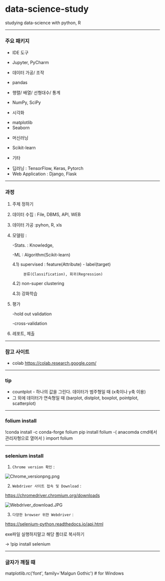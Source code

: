 # data-science-study

studying data-science with python, R

------------------------------
### 주요 패키지
 * IDE 도구
 - Jupyter, PyCharm
 
  * 데이터 가공/ 조작
 - pandas 
 
 * 행렬/ 배열/ 선형대수/ 통계
 - NumPy, SciPy
 
 * 시각화
 - matplotlib
 - Seaborn
 
 * 머신러닝
 - Scikit-learn

 * 기타
 - 딥러닝 : TensorFlow, Keras, Pytorch 
 - Web Application : Django, Flask

--------------------------------------------

### 과정
 

1. 주제 정하기

2. 데이터 수집 : File, DBMS, API, WEB

3. 데이터 가공 :pyhon, R, xls

4. 모델링 :

	-Stats. : Knowledge,

	-ML : Algorithm(Scikit-learn)

	4.1) supervised : feature(Attribute) - label(target)

			분류(Classification), 회귀(Regression)

	4.2) non-super clustering

	4.3) 강화학습

5. 평가

	-hold out validation

	-cross-validation

6. 레포트, 제출 

-----------------------------------

### 참고 사이트
- colab https://colab.research.google.com/

------------------------------------------

### tip

* countplot - 하나의 값을 그린다. 데이터가 범주형일 때 (x축이나 y축 이용)
* 그 외에 데이터가 연속형일 때 (barplot, distplot, boxplot, pointplot, scatterplot)

-------------------------------------

### folium install
!conda install -c conda-forge folium
pip install folium -( anacomda cmd에서 관리자형으로 열어서 )
import folium

--------------------------------------

### selenium install 
1) `Chrome version 확인` :

![Chrome_versionpng.png](attachment:Chrome_versionpng.png)



2) `Webdriver 사이트 접속 및 Download` :

https://chromedriver.chromium.org/downloads

![Webdriver_download.JPG](attachment:Webdriver_download.JPG)


3) `다양한 browser 위한 Webdriver` :

https://selenium-python.readthedocs.io/api.html

exe파일 실행하지말고 해당 폴더로 복사하기 

-> !pip install selenium 

--------------------------

### 글자가 깨질 때
matplotlib.rc('font', family='Malgun Gothic') # for Windows
